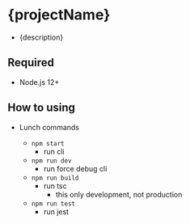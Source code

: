 # {projectName}

- {description}

## Required

- Node.js 12+

## How to using

- Lunch commands

  - `npm start`
    - run cli
  - `npm run dev`
    - run force debug cli
  - `npm run build`
    - run tsc
      - this only development, not production
  - `npm run test`
    - run jest

